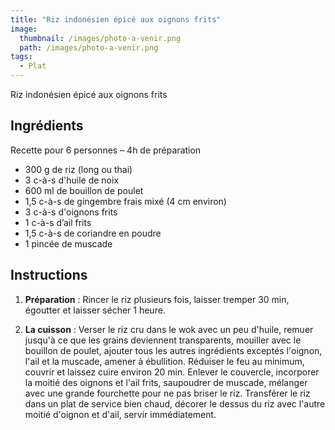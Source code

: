 ```yaml
---
title: "Riz indonésien épicé aux oignons frits"
image: 
  thumbnail: /images/photo-a-venir.png
  path: /images/photo-a-venir.png
tags:
  - Plat
---
```

Riz indonésien épicé aux oignons frits

## Ingrédients

Recette pour 6 personnes – 4h de préparation

* 300 g de riz (long ou thai)
* 3 c-à-s d'huile de noix
* 600 ml de bouillon de poulet
* 1,5 c-à-s de gingembre frais mixé (4 cm environ)
* 3 c-à-s d'oignons frits
* 1 c-à-s d’ail frits
* 1,5 c-à-s de coriandre en poudre
* 1 pincée de muscade


## Instructions

1. **Préparation** : Rincer le riz plusieurs fois, laisser tremper 30 min, égoutter et laisser sécher 1 heure.

2. **La cuisson** :  Verser le riz cru dans le wok avec un peu d'huile, remuer jusqu'à ce que les grains deviennent transparents, mouiller avec le bouillon de poulet, ajouter tous les autres ingrédients exceptés l'oignon, l'ail et la muscade, amener à ébullition. Réduiser le feu au minimum, couvrir et laissez cuire environ 20 min. Enlever le couvercle, incorporer la moitié des oignons et l'ail frits, saupoudrer de muscade, mélanger avec une grande fourchette pour ne pas briser le riz. Transférer le riz dans un plat de service bien chaud, décorer le dessus du riz avec l'autre moitié d'oignon et d'ail, servir immédiatement.